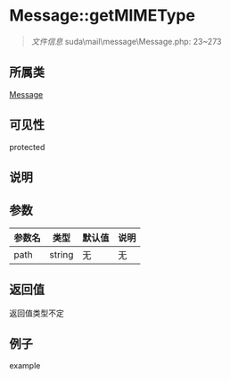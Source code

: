 # Message::getMIMEType

> *文件信息* suda\mail\message\Message.php: 23~273
## 所属类 

[Message](../Message.md)

## 可见性

  protected  
## 说明



## 参数

| 参数名 | 类型 | 默认值 | 说明 |
|--------|-----|-------|-------|
| path |  string | 无 | 无 |

## 返回值
返回值类型不定

## 例子

example